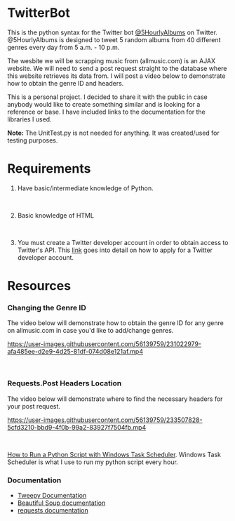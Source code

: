 # TwitterBot
This is the python syntax for the Twitter bot [@5HourlyAlbums](https://twitter.com/5HourlyAlbums) on Twitter. @5HourlyAlbums is designed to tweet 5 random albums from 40 different genres every day from 5 a.m. - 10 p.m.

The wesbite we will be scrapping music from (allmusic.com) is an AJAX website. We will need to send a post request straight to the database where this website retrieves its data from. I will post a video below to demonstrate how to obtain the genre ID and headers.

This is a personal project. I decided to share it with the public in case anybody would like to create something similar and is looking for a reference or base. I have included links to the documentation for the libraries I used.

**Note:** The UnitTest.py is not needed for anything. It was created/used for testing purposes.

# Requirements
1. Have basic/intermediate knowledge of Python.
<br />

2. Basic knowledge of HTML

<br />

3. You must create a Twitter developer account in order to obtain access to Twitter's API. This [link](https://developer.twitter.com/en/support/twitter-api/developer-account) goes into detail on how to apply for a Twitter developer account.

# Resources

### Changing the Genre ID
The video below will demonstrate how to obtain the genre ID for any genre on allmusic.com in case you'd like to add/change genres.

https://user-images.githubusercontent.com/56139759/231022979-afa485ee-d2e9-4d25-81df-074d08e121af.mp4

<br />

### Requests.Post Headers Location
The video below will demonstrate where to find the necessary headers for your post request.


https://user-images.githubusercontent.com/56139759/233507828-5cfd3210-bbd9-4f0b-99a2-83927f7504fb.mp4

<br />

[How to Run a Python Script with Windows Task Scheduler](https://www.youtube.com/watch?v=4n2fC97MNac). Windows Task Scheduler is what I use to run my python script every hour.

### Documentation
* [Tweepy Documentation](https://docs.tweepy.org/en/stable/)
* [Beautiful Soup documentation](https://beautiful-soup-4.readthedocs.io/en/latest/)
* [requests documentation](https://requests.readthedocs.io/en/latest/user/quickstart/)
